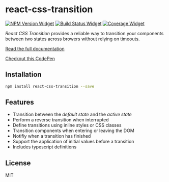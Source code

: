 # react-css-transition

[![NPM Version Widget]][npm version]
[![Build Status Widget]][build status]
[![Coverage Widget]][coverage]

_React CSS Transition_ provides a reliable way to transition your components between two states across browers without relying on timeouts.

[Read the full documentation](https://wikiwi.github.io/react-css-transition/)

[Checkout this CodePen](http://codepen.io/wikiwi/pen/MJQWYY?editors=0010)

## Installation

```sh
npm install react-css-transition --save
```

## Features

- Transition between the _default state_ and the _active state_
- Perform a reverse transition when interrupted
- Define transitions using inline styles or CSS classes
- Transition components when entering or leaving the DOM
- Notifiy when a transition has finished
- Support the application of initial values before a transition
- Includes typescript definitions

## License

MIT


[npm version]: https://www.npmjs.com/package/react-css-transition

[npm version widget]: https://img.shields.io/npm/v/react-css-transition.svg?style=flat-square

[build status]: https://travis-ci.org/wikiwi/react-css-transition

[build status widget]: https://img.shields.io/travis/wikiwi/react-css-transition/master.svg?style=flat-square

[coverage]: https://codecov.io/gh/wikiwi/react-css-transition

[coverage widget]: https://codecov.io/gh/wikiwi/react-css-transition/branch/master/graph/badge.svg

